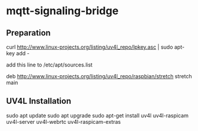 # mqtt-signaling-bridge

## Preparation

  curl http://www.linux-projects.org/listing/uv4l_repo/lpkey.asc | sudo apt-key add -
  
add this line to /etc/apt/sources.list

  deb http://www.linux-projects.org/listing/uv4l_repo/raspbian/stretch stretch main
  
  
## UV4L Installation

  sudo apt update
  sudo apt upgrade
  sudo apt-get install uv4l uv4l-raspicam uv4l-server uv4l-webrtc uv4l-raspicam-extras
